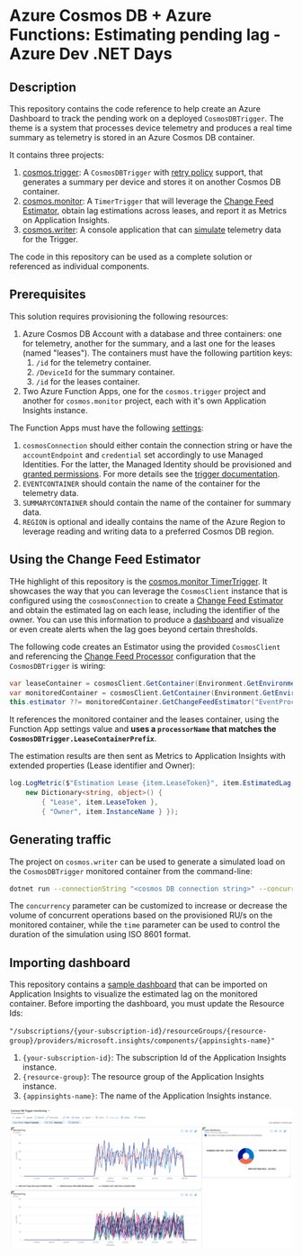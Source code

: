 # Azure Cosmos DB + Azure Functions: Estimating pending lag - Azure Dev .NET Days

<TBD recording>

## Description

This repository contains the code reference to help create an Azure Dashboard to track the pending work on a deployed `CosmosDBTrigger`. The theme is a system that processes device telemetry and produces a real time summary as telemetry is stored in an Azure Cosmos DB container.

It contains three projects:

1. [cosmos.trigger](./cosmos.trigger/): A `CosmosDBTrigger` with [retry policy](https://learn.microsoft.com/azure/azure-functions/functions-bindings-error-pages#retry-strategies) support, that generates a summary per device and stores it on another Cosmos DB container.
1. [cosmos.monitor](./cosmos.monitor/): A `TimerTrigger` that will leverage the [Change Feed Estimator](https://docs.microsoft.com/azure/cosmos-db/sql/how-to-use-change-feed-estimator#as-an-on-demand-detailed-estimation), obtain lag estimations across leases, and report it as Metrics on Application Insights.
1. [cosmos.writer](/cosmos.writer/): A console application that can [simulate](#generating-traffic) telemetry data for the Trigger.

The code in this repository can be used as a complete solution or referenced as individual components.

## Prerequisites

This solution requires provisioning the following resources:

1. Azure Cosmos DB Account with a database and three containers: one for telemetry, another for the summary, and a last one for the leases (named "leases"). The containers must have the following partition keys:
    1. `/id` for the telemetry container.
    1. `/DeviceId` for the summary container.
    1. `/id` for the leases container.
1. Two Azure Function Apps, one for the `cosmos.trigger` project and another for `cosmos.monitor` project, each with it's own Application Insights instance.

The Function Apps must have the following [settings](https://learn.microsoft.com/azure/azure-functions/functions-how-to-use-azure-function-app-settings?tabs=portal#settings):

1. `cosmosConnection` should either contain the connection string or have the `accountEndpoint` and `credential` set accordingly to use Managed Identities. For the latter, the Managed Identity should be provisioned and [granted permissions](https://learn.microsoft.com/azure/cosmos-db/how-to-setup-rbac#using-the-azure-cli-1). For more details see the [trigger documentation](https://learn.microsoft.com/azure/azure-functions/functions-bindings-cosmosdb-v2-trigger?tabs=in-process%2Cextensionv4&pivots=programming-language-csharp#identity-based-connections).
1. `EVENTCONTAINER` should contain the name of the container for the telemetry data.
1. `SUMMARYCONTAINER` should contain the name of the container for summary data.
1. `REGION` is optional and ideally contains the name of the Azure Region to leverage reading and writing data to a preferred Cosmos DB region.

## Using the Change Feed Estimator

THe highlight of this repository is the [cosmos.monitor TimerTrigger](./cosmos.monitor/CosmosMonitor.cs). It showcases the way that you can leverage the `CosmosClient` instance that is configured using the `cosmosConnection` to create a [Change Feed Estimator](https://docs.microsoft.com/azure/cosmos-db/sql/how-to-use-change-feed-estimator#as-an-on-demand-detailed-estimation) and obtain the estimated lag on each lease, including the identifier of the owner. You can use this information to produce a [dashboard](#importing-dashboard) and visualize or even create alerts when the lag goes beyond certain thresholds.

The following code creates an Estimator using the provided `CosmosClient` and referencing the [Change Feed Processor](https://docs.microsoft.com/azure/cosmos-db/sql/change-feed-processor) configuration that the `CosmosDBTrigger` is wiring:

```csharp
var leaseContainer = cosmosClient.GetContainer(Environment.GetEnvironmentVariable("DATABASE"), "leases");
var monitoredContainer = cosmosClient.GetContainer(Environment.GetEnvironmentVariable("DATABASE"), Environment.GetEnvironmentVariable("EVENTCONTAINER"));
this.estimator ??= monitoredContainer.GetChangeFeedEstimator("EventProcessor", leaseContainer);
```

It references the monitored container and the leases container, using the Function App settings value and **uses a `processorName` that matches the `CosmosDBTrigger.LeaseContainerPrefix`**.

The estimation results are then sent as Metrics to Application Insights with extended properties (Lease identifier and Owner):

```csharp
log.LogMetric($"Estimation Lease {item.LeaseToken}", item.EstimatedLag, 
    new Dictionary<string, object>() { 
        { "Lease", item.LeaseToken }, 
        { "Owner", item.InstanceName } });
```

## Generating traffic

The project on `cosmos.writer` can be used to generate a simulated load on the `CosmosDBTrigger` monitored container from the command-line:

```bash
dotnet run --connectionString "<cosmos DB connection string>" --concurrency 5 --devices 100000 --db <database name> --container <telemetry container name> --time PT30M
```

The `concurrency` parameter can be customized to increase or decrease the volume of concurrent operations based on the provisioned RU/s on the monitored container, while the `time` parameter can be used to control the duration of the simulation using ISO 8601 format.

## Importing dashboard

This repository contains a [sample dashboard](./dashboard/Cosmos_DB_Trigger_monitoring.json) that can be imported on Application Insights to visualize the estimated lag on the monitored container. Before importing the dashboard, you must update the Resource Ids:

`"/subscriptions/{your-subscription-id}/resourceGroups/{resource-group}/providers/microsoft.insights/components/{appinsights-name}"`

1. `{your-subscription-id}`: The subscription Id of the Application Insights instance.
1. `{resource-group}`: The resource group of the Application Insights instance.
1. `{appinsights-name}`: The name of the Application Insights instance.

![Dashboard](./dashboard/dashboard-example.png)
